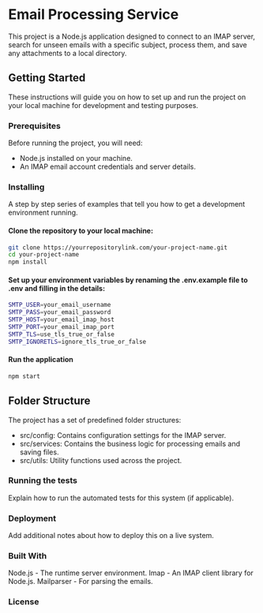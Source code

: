 # Email Processing Service

This project is a Node.js application designed to connect to an IMAP server, search for unseen emails with a specific subject, process them, and save any attachments to a local directory.

## Getting Started

These instructions will guide you on how to set up and run the project on your local machine for development and testing purposes.

### Prerequisites

Before running the project, you will need:

- Node.js installed on your machine.
- An IMAP email account credentials and server details.

### Installing

A step by step series of examples that tell you how to get a development environment running.

#### Clone the repository to your local machine:

```bash
git clone https://yourrepositorylink.com/your-project-name.git
cd your-project-name
npm install
```

#### Set up your environment variables by renaming the .env.example file to .env and filling in the details:

```bash
SMTP_USER=your_email_username
SMTP_PASS=your_email_password
SMTP_HOST=your_email_imap_host
SMTP_PORT=your_email_imap_port
SMTP_TLS=use_tls_true_or_false
SMTP_IGNORETLS=ignore_tls_true_or_false
```

#### Run the application

```bash
npm start
```

## Folder Structure

The project has a set of predefined folder structures:

- src/config: Contains configuration settings for the IMAP server.
- src/services: Contains the business logic for processing emails and saving files.
- src/utils: Utility functions used across the project.

### Running the tests

Explain how to run the automated tests for this system (if applicable).

### Deployment

Add additional notes about how to deploy this on a live system.

### Built With

Node.js - The runtime server environment.
Imap - An IMAP client library for Node.js.
Mailparser - For parsing the emails.

### License
